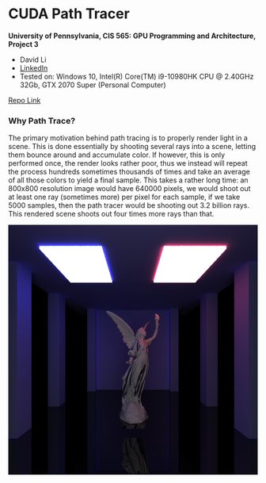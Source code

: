 CUDA Path Tracer
================

**University of Pennsylvania, CIS 565: GPU Programming and Architecture, Project 3**

* David Li
* [LinkedIn](https://www.linkedin.com/in/david-li-15b83817b/)
* Tested on: Windows 10, Intel(R) Core(TM) i9-10980HK CPU @ 2.40GHz 32Gb, GTX 2070 Super (Personal Computer)

[Repo Link](https://github.com/theCollegeBoardOfc/Project3-CUDA-Path-Tracer)

### Why Path Trace?

The primary motivation behind path tracing is to properly render light in a scene. This is done essentially by shooting several rays into a scene, letting them bounce around and accumulate color. If however, this is only performed once, the render looks rather poor, thus we instead will repeat the process hundreds sometimes thousands of times and take an average of all those colors to yield a final sample. This takes a rather long time: an 800x800 resolution image would have 640000 pixels, we would shoot out at least one ray (sometimes more) per pixel for each sample, if we take 5000 samples, then the path tracer would be shooting out 3.2 billion rays. This rendered scene shoots out four times more rays than that.

![](img/angel.png)
